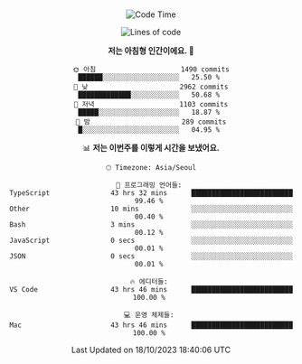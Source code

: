 <div align="center">

<br />

 <!--START_SECTION:waka-->
![Code Time](http://img.shields.io/badge/Code%20Time-1%2C444%20hrs%2024%20mins-blue)

![Lines of code](https://img.shields.io/badge/%EC%A0%80%EB%8A%94%20%EC%97%AC%ED%83%9C%EA%B9%8C%EC%A7%80%20-3.4%20million%20%EC%A4%84%EC%9D%98%20%EC%BD%94%EB%93%9C%EB%A5%BC%20%EC%9E%91%EC%84%B1%ED%96%88%EC%96%B4%EC%9A%94.-blue)

**저는 아침형 인간이에요. 🐤** 

```text
🌞 아침                     1490 commits        ██████░░░░░░░░░░░░░░░░░░░   25.50 % 
🌆 낮　                     2962 commits        █████████████░░░░░░░░░░░░   50.68 % 
🌃 저녁                     1103 commits        █████░░░░░░░░░░░░░░░░░░░░   18.87 % 
🌙 밤　                     289 commits         █░░░░░░░░░░░░░░░░░░░░░░░░   04.95 % 
```


📊 **저는 이번주를 이렇게 시간을 보냈어요.** 

```text
🕑︎ Timezone: Asia/Seoul

💬 프로그래밍 언어들: 
TypeScript               43 hrs 32 mins      █████████████████████████   99.46 % 
Other                    10 mins             ░░░░░░░░░░░░░░░░░░░░░░░░░   00.40 % 
Bash                     3 mins              ░░░░░░░░░░░░░░░░░░░░░░░░░   00.12 % 
JavaScript               0 secs              ░░░░░░░░░░░░░░░░░░░░░░░░░   00.01 % 
JSON                     0 secs              ░░░░░░░░░░░░░░░░░░░░░░░░░   00.01 % 

🔥 에디터들: 
VS Code                  43 hrs 46 mins      █████████████████████████   100.00 % 

💻 운영 체제들: 
Mac                      43 hrs 46 mins      █████████████████████████   100.00 % 
```


 Last Updated on 18/10/2023 18:40:06 UTC
<!--END_SECTION:waka-->

</div>
